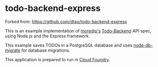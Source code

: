 # todo-backend-express
Forked from: https://github.com/dtao/todo-backend-express

This is an example implementation of [moredip's](https://github.com/moredip) [Todo-Backend](http://todo-backend.thepete.net/) API spec, using Node.js and the Express framework.

This example saves TODOs in a PostgreSQL database and uses [node-db-migrate](https://github.com/kunklejr/node-db-migrate) for database migrations. 

This application is prepared to run in [Cloud Foundry](https://www.cloudfoundry.org/get-started/). 
